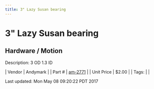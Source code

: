 ```yaml
---
title: 3" Lazy Susan bearing
---
```


# 3" Lazy Susan bearing
## Hardware / Motion
Description: 	3 OD 1.3 ID 

| Vendor | Andymark | 
| Part # | [am-2771](http://www.andymark.com/product-p/am-2771.htm) | 
| Unit Price | $2.00 | 
| Tags: |  | 

Last updated: Mon May 08 09:20:22 PDT 2017